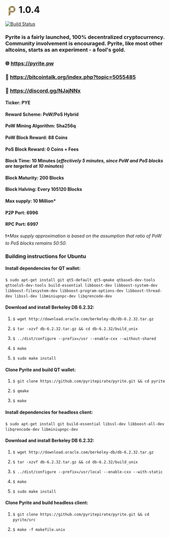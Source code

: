 # <img align="left" width="42" height="42" src="/src/qt/res/icons/pyrite-48.png">1.0.4

[![Build Status](https://travis-ci.org/pyritepirate/pyrite.svg?branch=master)](https://travis-ci.org/pyritepirate/pyrite)

### Pyrite is a fairly launched, 100% decentralized cryptocurrency. Community involvement is encouraged. Pyrite, like most other altcoins, starts as an experiment - a fool's gold.

###  :globe_with_meridians: https://pyrite.pw
###  :mega: https://bitcointalk.org/index.php?topic=5055485
###  :speech_balloon: https://discord.gg/NJajNNx

#### Ticker: PYE
#### Reward Scheme: PoW/PoS Hybrid
#### PoW Mining Algorithm: Sha256q
#### PoW Block Reward: 88 Coins
#### PoS Block Reward: 0 Coins + Fees
#### Block Time: 10 Minutes (*effectively 5 minutes, since PoW and PoS blocks are targeted at 10 minutes*)
#### Block Maturity: 200 Blocks
#### Block Halving: Every 105120 Blocks
#### Max supply: 10 Million*
#### P2P Port: 6996
#### RPC Port: 6997
:heavy_exclamation_mark:_*Max supply approximation is based on the assumption that ratio of PoW to PoS blocks remains 50:50._
### Building instructions for Ubuntu

#### Install dependencies for QT wallet:

  `$ sudo apt-get install git qt5-default qt5-qmake qtbase5-dev-tools qttools5-dev-tools build-essential libboost-dev libboost-system-dev libboost-filesystem-dev libboost-program-options-dev libboost-thread-dev libssl-dev libminiupnpc-dev libqrencode-dev`

#### Download and install Berkeley DB 6.2.32:

1. `$ wget http://download.oracle.com/berkeley-db/db-6.2.32.tar.gz`

2. `$ tar -xzvf db-6.2.32.tar.gz && cd db-6.2.32/build_unix`

3. `$ ../dist/configure --prefix=/usr --enable-cxx --without-shared`

4. `$ make`

5. `$ sudo make install`

#### Clone Pyrite and build QT wallet:

1. `$ git clone https://github.com/pyritepirate/pyrite.git && cd pyrite`

2. `$ qmake`

3. `$ make`

#### Install dependencies for headless client:

   `$ sudo apt-get install git build-essential libssl-dev libboost-all-dev libqrencode-dev libminiupnpc-dev`
   
#### Download and install Berkeley DB 6.2.32:

1. `$ wget http://download.oracle.com/berkeley-db/db-6.2.32.tar.gz`

2. `$ tar -xzvf db-6.2.32.tar.gz && cd db-6.2.32/build_unix`

3. `$ ../dist/configure --prefix=/usr/local --enable-cxx --with-static`

4. `$ make`

5. `$ sudo make install`

#### Clone Pyrite and build headless client:

1. `$ git clone https://github.com/pyritepirate/pyrite.git && cd pyrite/src`

2. `$ make -f makefile.unix`
